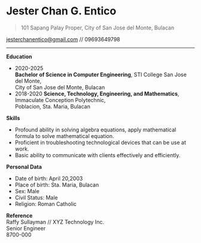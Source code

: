 # Jester Chan G. Entico
> 101 Sapang Palay Proper, City of San Jose del Monte, Bulacan

jesterchanentico@gmail.com // 09693649798

---
**Education**
- 2020-2025   
 **Bachelor of Science in Computer Engineering**, STI College San Jose del Monte,  
City of San Jose del Monte, Bulacan
 - 2018-2020
**Science, Technology, Engineering, and Mathematics**, Immaculate Conception Polytechnic,  
Poblacion, Sta. Maria, Bulacan

**Skills**
- Profound ability in solving algebra equations, apply mathematical formula to solve mathematical equation.
- Proficient in troubleshooting technological devices that can be use at work.
- Basic ability to communicate with clients effectively and efficiently.

**Personal Data**
- Date of birth: April 20,2003
- Place of birth: Sta. Maria, Bulacan
- Sex: Male
- Civil Status: Male
- Religion: Roman Catholic

**Reference**  
Raffy Sullayman    //      XYZ Technology Inc.  
                           Senior Engineer  
                               8700-000

